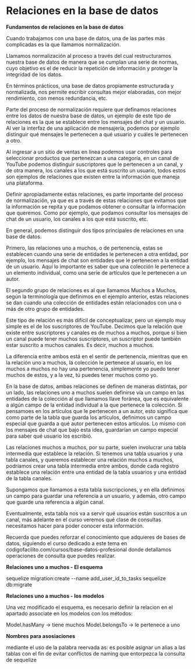 # Relaciones en la base de datos

**Fundamentos de relaciones en la base de datos**

Cuando trabajamos con una base de datos, una de las partes más complicadas es la que llamamos normalización.

Llamamos normalización al proceso a través del cual restructuramos nuestra base de datos de manera que se cumplan una serie de normas, cuyo objetivo es el de reducir la repetición de información y proteger la integridad de los datos.

En términos prácticos, una base de datos propiamente estructurada y normalizada, nos permite escribir consultas mejor elaboradas, con mejor rendimiento, con menos redundancia, etc.

Parte del proceso de normalización requiere que definamos relaciones entre los datos de nuestra base de datos, un ejemplo de este tipo de relaciones es la que se establece entre los mensajes del chat y un usuario. Al ver la interfaz de una aplicación de mensajería, podemos por ejemplo distinguir qué mensajes le pertenecen a qué usuario y cuáles le pertenecen a otro.

Al ingresar a un sitio de ventas en línea podemos usar controles para seleccionar productos que pertenezcan a una categoría, en un canal de YouTube podemos distinguir suscriptores que le pertenecen a un canal, y de otra manera, los canales a los que está suscrito un usuario, todos estos son ejemplos de relaciones que existen entre la información que maneja una plataforma.

Definir apropiadamente estas relaciones, es parte importante del proceso de normalización, ya que es a través de estas relaciones que evitamos que la información se repita y que podamos obtener o consultar la información que queremos. Como por ejemplo, que podamos consultar los mensajes de chat de un usuario, los canales a los que está suscrito, etc.

En general, podemos distinguir dos tipos principales de relaciones en una base de datos.

Primero, las relaciones uno a muchos, o de pertenencia, estas se establecen cuando una serie de entidades le pertenecen a otra entidad, por ejemplo, los mensajes de chat son entidades que le pertenecen a la entidad de un usuario. Aquí lo importante es saber que una colección le pertenece a un elemento individual, como una serie de artículos que le pertenecen a un autor.

El segundo grupo de relaciones es al que llamamos Muchos a Muchos, según la terminología que definimos en el ejemplo anterior, estas relaciones se dan cuando una colección de entidades están relacionados con una o más de otro grupo de entidades.

Este tipo de relación es más difícil de conceptualizar, pero un ejemplo muy simple es el de los suscriptores de YouTube. Decimos que la relación que existe entre suscriptores y canales es de muchos a muchos, porque si bien un canal puede tener muchos suscriptores, un suscriptor puede también estar suscrito a muchos canales. Es decir, muchos a muchos.

La diferencia entre ambos está en el sentir de pertenencia, mientras que en la relación uno a muchos, la colección le pertenece al usuario, en los muchos a muchos no hay una pertenencia, simplemente yo puedo tener muchos de estos, y a la vez, tú puedes tener muchos como yo.

En la base de datos, ambas relaciones se definen de maneras distintas, por un lado, las relaciones uno a muchos suelen definirse vía un campo en las entidades de la colección al que llamamos llave foránea, que es equivalente a algún campo de la entidad individual a la que pertenece la colección. Si pensamoes en los artículos que le pertenecen a un autor, esto significa que como parte de la tabla que guarda los artículos, definimos un campo especial que guarda a qué autor pertenecen estos artículos. Lo mismo con los mensajes de chat que bajo esta idea, guardarían un campo especial para saber qué usuario los escribió.

Las relaciones muchos a muchos, por su parte, suelen involucrar una tabla intermedia que establece la relación. Si tenemos una tabla usuarios y una tabla canales, y queremos establecer una relación muchos a muchos, podríamos crear una tabla intermedia entre ambos, donde cada registro establece una relación entre una entidad de la tabla usuarios y una entidad de la tabla canales.

Supongamos que llamamos a esta tabla suscripciones, y en ella definimos un campo para guardar una referencia a un usuario, y además, otro campo que guarde una referencia a algún canal.

Eventualmente, esta tabla nos va a servir qué usuarios están suscritos a un canal, más adelante en el curso veremos qué clase de consultas necesitamos hacer para poder conocer esta información.

Recuerda que puedes reforzar el conocimiento que adquieres de bases de datos, siguiendo el curso dedicado a este tema en codigofacilito.com/cursos/base-datos-profesional donde detallamos operaciones de consulta que puedes realizar.

**Relaciones uno a muchos - El esquema**

sequelize migration:create --name add_user_id_to_tasks 
sequelize db:migrate

**Relaciones uno a muchos - los modelos**

Una vez modificado el esquema, es necesario definir la relacion en el apartado associate en los modelos con los métodos:

Model.hasMany -> tiene muchos
Model.belongsTo -> le pertenece a uno

**Nombres para asosiaciones**
 
mediante el uso de la palabra reervada as: es posible asignar un alias a las tablas con el fin de evitar conflictos de naming que entorpezca la consulta de sequelize
